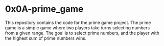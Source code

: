 # 0x0A-prime_game

This repository contains the code for the prime game project. The prime game is a simple game where two players take turns selecting numbers from a given range. The goal is to select prime numbers, and the player with the highest sum of prime numbers wins.
